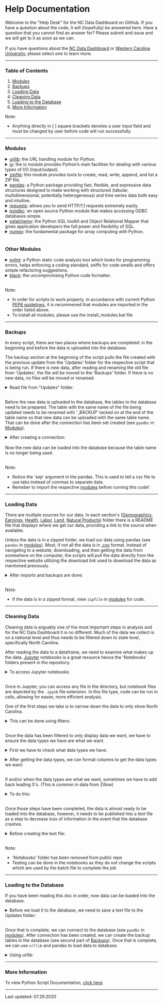 # Help Documentation
Welcome to the "Help Desk" for the NC Data Dashboard on GitHub.  If you have a question about the code, it will (hopefully) be answered here.  Have a question that you cannot find an answer for? Please submit and issue and we will get to it as soon as we can.<br /><br />If you have questions about the [NC Data Dashboard](https://www.wcu.edu/engage/regional-development/data-dashboard.aspx) or [Western Carolina University](wcu.edu), please select one to learn more.
*** 
### Table of Contents
1. [Modules](#Modules)
2. [Backups](#Backups)
3. [Loading Data](#Loading-Data)
4. [Cleaning Data](#Cleaning-Data)
5. [Loading to the Database](#Loading-to-the-Database)
6. [More Information](#More-Information)

Note: 
+ Anything directly in [ ] square brackets denotes a user input field and must be changed by user before code will run successfully.
***
### Modules
<details><summary><a href=https://www.geeksforgeeks.org/python-urllib-module/>urllib</a>: the URL handling module for Python.</summary><br>Installation:

    python -m pip install urllib --upgrade
</details>


<details><summary><a href=>io</a>: the io module provides Python’s main facilities for dealing with various types of I/O (input/output).</summary><br>Usage:

    from io import BytesIO

    zip_file = ZipFile(BytesIO(response.content))

</details>


<details><summary><a href=https://docs.python.org/3/library/zipfile.html>zipfile</a>: this module provides tools to create, read, write, append, and list a ZIP file.</summary><br>Usage:

    from zipfile import ZipFile

    zip_file = ZipFile[io import](response.content))
    files = zip_file.namelist()
    with zip_file.open(files[number of file in list]) as [filetype1]:
        data_frame = pd.read_[filetype2]("[filetype1]", encoding="[type]", sep="[type]")
</details>


<details><summary><a href=https://pypi.org/project/pandas/>pandas</a>: a Python package providing fast, flexible, and expressive data structures designed to make working with structured (tabular, multidimensional, potentially heterogeneous) and time series data both easy and intuitive.</summary><br>Installation:

    python -m pip install pandas --upgrade
<br>
Usage:
    
    import pandas as pd
    
    data_frame = pd.read_csv("[filename]", encoding="[type]")
</details>


<details><summary><a href=https://pypi.org/project/requests/>requests</a>: allows you to send HTTP/1.1 requests extremely easily. </summary><br>Installation:

    python -m pip install requests --upgrade
<br>
Usage:

    response = requests.get("[download_link]")
</details>

<details><summary><a href=https://pypi.org/project/pyodbc/>pyodbc</a>: an open source Python module that makes accessing ODBC databases simple.</summary><br>Installation:

    python -m pip install pyodbc --upgrade
<br>
Usage:

    import pyodbc
    
    con = pyodbc.connect("Driver={SQL Server}:"
                         "Server=[server_name];"
                         "Database=[database_name];"
                         "Trusted_Connection=yes;",
                         autocommit=True)
<br>                         
After the connection to the database has been set up, we have to create a cursor to run SQL commands in a Python file.
    
    c = con.cursor()
<br>
When the cursor has been created, we can now use it so perform SQL queries:
    
    c.execute("[sql query]")
</details>


<details><summary><a href=https://pypi.org/project/SQLAlchemy/>sqlalchemy</a>: the Python SQL toolkit and Object Relational Mapper that gives application developers the full power and flexibility of SQL.</summary><br>Installation:

    python -m pip install SQLAlchemy --upgrade
<br>   
Usage:

    from sqlalchemy import create_engine
</details>


<details><summary><a href=https://pypi.org/project/numpy/>numpy</a>: the fundamental package for array computing with Python.</summary><br>Installation:

    python -m pip install numpy --upgrade
<br>
Usage:

    import numpy as np

    data_frame["column1"] = data_frame["column1"].replace(np.nan, "", regex=True)
</details>
<br>

### Other Modules
<details><summary><a href=https://pypi.org/project/pylint/>pylint</a>: a Python static code analysis tool which looks for programming errors, helps enforcing a coding standard, sniffs for code smells and offers simple refactoring suggestions.</summary><br>Installation:

    python -m pip install pylint --upgrade
<br>
Usage (in command line):

    pylint [filename]
</details>


<details><summary><a href=https://pypi.org/project/black/#:~:text=Black%20is%20the%20uncompromising%20Python%20code%20formatter.%20By,time%20and%20mental%20energy%20for%20more%20important%20matters.>black</a>: the uncompromising Python code formatter.</summary><br>Installation:

    python -m pip install black --upgrade
<br>
Usage (in command line):

    black [filename]
</details>
<br>

Note: 
+ In order for scripts to work properly, in accordance with current Python [PEP8 guidelines](https://pep8.org/), it is recommened that modules are imported in the order listed above.
+ To install all modules, please use the install_modules.bat file
***
### Backups
In every script, there are two places where backups are completed: in the beginning and before the data is uploaded into the database.  

The backup section at the beginning of the script pulls the file created with the previous update from the 'Updates' folder for the respective script that is being run.  If there is new data, after reading and renaming the old file from 'Updates', the file will be moved to the 'Backups' folder.  If there is no new data, no files will be moved or renamed.

<details><summary>Read file from "Updates" folder:</summary><br>Using pandas:

    data_frame_backup = pd.read_csv("./Updates/[filename].txt", sep="\t")
<br>
And save file to Backups folder with '_backup' added at the end:

    data_frame_backup.to_csv("./Backups/[filename]_backup.txt", sep="\t")

</details>

<br>Before the new data is uploaded to the database, the tables in the database need to be prepared.  The table with the same name of the file being updated needs to be renamed with '_BACKUP' tacked on at the end of the table name so that new data can be uploaded with the same table name.  That can be done after the connection has been set created (see `pyodbc` in [Modules](#Modules)).

<details><summary>After creating a connection:</summary><br>We can drop the existing backup table from the database using SQL:
    
    c.execute("drop table [table_name]")
<br>
Then rename the table created in the previous update to add "_BACKUP" at the end: 

    c.execute(
        """sp_rename '[table_name]',
        '[table_name]_BACKUP';""")
</details>
<br>Now the new data can be loaded into the database because the table name is no longer being used.

<br>Note:
+ Notice the 'sep' argument in the pandas. This is used to tell a csv file to use tabs instead of commas to separate data. 
+ Remeber to import the respective [modules](#Modules) before running this code!
</details>

***
### Loading Data
There are multiple soucres for our data.  In each section's ([Demographics](https://github.com/NC-Data-Dashboard/DataDashboard_Greenspan/tree/master/Demographics), [Earnings](https://github.com/NC-Data-Dashboard/DataDashboard_Greenspan/tree/master/Earnings), [Health](https://github.com/NC-Data-Dashboard/DataDashboard_Greenspan/tree/master/Health), [Labor](https://github.com/NC-Data-Dashboard/DataDashboard_Greenspan/tree/master/Labor), [Land](https://github.com/NC-Data-Dashboard/DataDashboard_Greenspan/tree/master/Land), [Natural Products](https://github.com/NC-Data-Dashboard/DataDashboard_Greenspan/tree/master/Natural%20Products)) folder there is a README file that displays where we get our data, providing a link to the source when available.  

Unless the data is in a zipped folder, we load our data using pandas (see `pandas` in [modules](#Modules)).  Most, if not all the data is in [.csv](https://en.wikipedia.org/wiki/Comma-separated_values#:~:text=Rules%20typical%20of%20these%20and%20other%20%22CSV%22%20specifications,at%20a%20line%20terminator.%20...%20More%20items...%20) format.  Instead of navigating to a website, downloading, and then getting the data from somewhere on the computer, the scripts will pull the data directly from the respective website utilizing the download link used to download the data as mentioned previously.

<details><summary>After imports and backups are done:</summary><br>Load our data into a dataframe.  If encoding is not involved, don't add that parameter:

    data_frame = pd.read_csv("[download_link_for_data]", encoding="[type]")

</details>

<br>

Note: 
+ If the data is in a zipped format, view `zipfile` in [modules](#Modules) for code.    

***
### Cleaning Data
Cleaning data is arguably one of the most important steps in analysis and for the NC Data Dashboard it is no different.  Much of the data we collect is on a national level and thus needs to be filtered down to state level, specifically North Carolina.  

After reading the data to a dataframe, we need to examine what makes up the data.  [Jupyter](https://jupyter.org/) notebooks is a great resource hence the 'Notebooks' folders present in the repository. 

<details><summary>To access Jupyter notebooks:</summary><br>After opening command prompt, type:

    cd [path/to/notebooks/folder]
    
<br>
Then:

    jupyter notebook

This should open a new window in the default browser and should display all the contents in whatever directory you navigated to previously.  
</details>

<br>Once in Jupyter, you can access any file in the directory, but notebook files are depicted by the `.ipynb` file extension.  In this file type, code can be run in cells, allowing for easier, more efficient analysis.
<br>

One of the first steps we take is to narrow down the data to only show North Carolina.  
<details><summary>This can be done using filters:</summary><br> Example using .str.contains:

    filter_namme = data_frame["[columnName]"].str.contains(", NC")
    data_frame_nc = data_frame[filter_name]
<br>
Example not using .str.contains:

    filter_name = data_frame["[columnName]"] == "NC"
    data_frame_nc = data_frame[filter_name]
</details>
<br>

Once the data has been filtered to only display data we want, we have to ensure the data types we have are what we want.  

<details><summary>First we have to check what data types we have:</summary><br>To view data types in a data frame:

    data_frame_nc.dtypes
<br></details>
<details><summary>After getting the data types, we can format columns to get the data types we want:</summary><br>Here is an example from the Zhvi script used earlier:

    data_frame_nc.loc[:, "[columnName]"] = data_frame_nc["columnName"].astype(str)

First we have to only edit the column we want and not the entire data set, thus the `.loc`.  The `:` colon skips all the columns before the column we want.  The `.astype()` allows the column to change data type based on the value entered into the `()` parenthesis.  Details on values that can go there can be found [here](https://pandas.pydata.org/pandas-docs/stable/reference/api/pandas.DataFrame.astype.html).
</details><br>

If and/or when the data types are what we want, sometimes we have to add back leading 0's. (This is common in data from Zillow)

<details><summary>To do this:</summary><br>We use .loc again:

    data_frame_nc.loc[:, "[columnName]"] = data_frame_nc["[columnName]"].str.zfill(3)

Again, `.loc` lets us only edit the column we want.  The `.str.zfill()` allows us to fill a string value to any number of digits.  In the case of MunicipalCodeFIPS, the values are strings ranging from 1 digit to 3 digits.  The example forces every value to have 3 digits thus 1 becomes 001.
</details><br>

Once those steps have been completed, the data is almost ready to be loaded into the database, however, it needs to be published into a text file as a step to decrease loss of information in the event that the database crashes. 
<details><summary>Before creating the text file:</summary><br>You might have noticed, if you are displaying the data frame as you work, that there is a column with numbers marking the rows.  Pandas adds this to make the data easier to read, however, we do not want this in our database as it is unneccesary and could cause confusion. To set different columns as our index:

    data_frame_nc.set_index(data_frame_nc["[columnName]"], inplace=True)

Note: 
+ `inplace=True` is important.  Without it, the index will not change.

<br>
After setting the index, you may notice there are now two columns that are the same.  Setting a new index does not remove the column that is being set as the new index so we need to drop the column from it's old location:

    data_frame_nc.drop("[columnName]", axis=1, inplace=True)

Note:
+ `axis=1` tells the code the column name can be found in the top row of the data frame. 
+ Again, `inplace=True` is important as the change will not take place unless it is True.
</details><br>

Note:
+ 'Notebooks' folder has been removed from public repo
+ Testing can be done in the notebooks as they do not change the scripts which are used by the batch file to complete the job
***
### Loading to the Database
If you have been reading this doc in order, now data can be loaded into the database.

 <details><summary>Before we load it to the database, we need to save a text file to the Updates folder:</summary><br>Similar to creating the backup text file:

    data_frame_nc.to_csv("./Updates/[filename].txt", sep="\t")

</details><br>

Once that is complete, we can connect to the database (see `pyodbc` in [modules](#Modules)).  After connection has been created, we can create the backup tables in the database (see second part of [Backups](#Backups)).  Once that is complete, we can use `urllib` and pandas to load data to database:

<details><summary>Using urllib:</summary><br>We have to create parameters for the upload.  This is similar to estaablishing the connection:

    params = urllib.parse.quote_plus(
        r"Driver={SQL Server};"
        r"Server=[server];"
        r"Database=[database];"
        r"Trusted_Connection=yes;"
    )
<br>
Then create the engine based on the parameter we just created:

    engine = create_engine("mssql+pyodbc:///?odbc_connect=%s" % params)

<br>
Finally, upload to the database:

    data_frame.to_sql(
    "[table]", con=engine, if_exists="replace", index=False
    )

Note:
+ `if_exists="replace"` will replace a table with the name speicified if it exists in the database prior to the upload.

</details>

***
### More Information
To view Python Script Documentation, [click here](https://github.com/NC-Data-Dashboard/DataDashboard_Public/blob/master/PythonScriptsDocumentation.md).
***
Last updated: 07.29.2020
